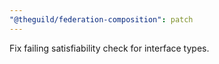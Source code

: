 ```yaml
---
"@theguild/federation-composition": patch
---
```


Fix failing satisfiability check for interface types.
